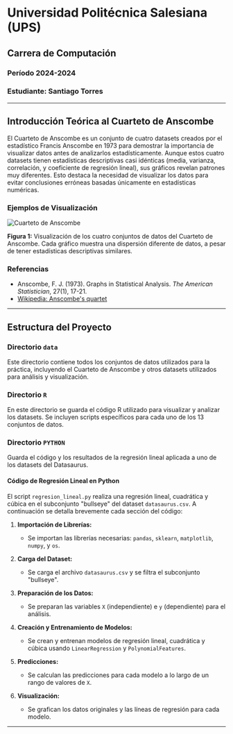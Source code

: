 # Universidad Politécnica Salesiana (UPS)
## Carrera de Computación
### Período 2024-2024
### Estudiante: Santiago Torres

---

## Introducción Teórica al Cuarteto de Anscombe

El Cuarteto de Anscombe es un conjunto de cuatro datasets creados por el estadístico Francis Anscombe en 1973 para demostrar la importancia de visualizar datos antes de analizarlos estadísticamente. Aunque estos cuatro datasets tienen estadísticas descriptivas casi idénticas (media, varianza, correlación, y coeficiente de regresión lineal), sus gráficos revelan patrones muy diferentes. Esto destaca la necesidad de visualizar los datos para evitar conclusiones erróneas basadas únicamente en estadísticas numéricas.

### Ejemplos de Visualización

![Cuarteto de Anscombe](https://upload.wikimedia.org/wikipedia/commons/e/ec/Anscombe%27s_quartet_3.svg)

**Figura 1:** Visualización de los cuatro conjuntos de datos del Cuarteto de Anscombe. Cada gráfico muestra una dispersión diferente de datos, a pesar de tener estadísticas descriptivas similares.

### Referencias

- Anscombe, F. J. (1973). Graphs in Statistical Analysis. *The American Statistician*, 27(1), 17-21.
- [Wikipedia: Anscombe's quartet](https://en.wikipedia.org/wiki/Anscombe%27s_quartet)

---

## Estructura del Proyecto

### Directorio `data`

Este directorio contiene todos los conjuntos de datos utilizados para la práctica, incluyendo el Cuarteto de Anscombe y otros datasets utilizados para análisis y visualización.

### Directorio `R`

En este directorio se guarda el código R utilizado para visualizar y analizar los datasets. Se incluyen scripts específicos para cada uno de los 13 conjuntos de datos.

### Directorio `PYTHON`

Guarda el código y los resultados de la regresión lineal aplicada a uno de los datasets del Datasaurus.

#### Código de Regresión Lineal en Python

El script `regresion_lineal.py` realiza una regresión lineal, cuadrática y cúbica en el subconjunto "bullseye" del dataset `datasaurus.csv`. A continuación se detalla brevemente cada sección del código:

1. **Importación de Librerías:**
   - Se importan las librerías necesarias: `pandas`, `sklearn`, `matplotlib`, `numpy`, y `os`.

2. **Carga del Dataset:**
   - Se carga el archivo `datasaurus.csv` y se filtra el subconjunto "bullseye".

3. **Preparación de los Datos:**
   - Se preparan las variables `X` (independiente) e `y` (dependiente) para el análisis.

4. **Creación y Entrenamiento de Modelos:**
   - Se crean y entrenan modelos de regresión lineal, cuadrática y cúbica usando `LinearRegression` y `PolynomialFeatures`.

5. **Predicciones:**
   - Se calculan las predicciones para cada modelo a lo largo de un rango de valores de `X`.

6. **Visualización:**
   - Se grafican los datos originales y las líneas de regresión para cada modelo.


---